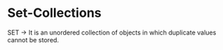 # Set-Collections
SET ->  It is an unordered collection of objects in which duplicate values cannot be stored.
